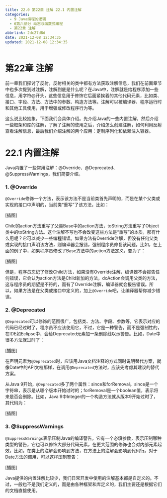 ```yaml
---
title: 22.0 第22章 注解 22.1 内置注解
categories:
  - 9 Java编程的逻辑
  - 6第六部分 动态与函数式编程
  - 第22章 注解
abbrlink: 2dc27d8d
date: 2021-12-08 12:34:35
updated: 2021-12-08 12:34:35
---
```

# 第22章 注解
前一章我们探讨了反射，反射相关的类中都有方法获取注解信息，我们在前面章节中也多次提到过注解，注解到底是什么呢？在Java中，注解就是给程序添加一些信息，用字符@开头，这些信息用于修饰它后面紧挨着的其他代码元素，比如类、接口、字段、方法、方法中的参数、构造方法等。注解可以被编译器、程序运行时和其他工具使用，用于增强或修改程序行为等。

这么说比较抽象，下面我们会具体介绍。先介绍Java的一些内置注解，然后介绍一些框架和库的注解，了解了注解的使用之后，介绍怎么创建注解，如何利用反射查看注解信息，最后我们介绍注解的两个应用：定制序列化和依赖注入容器。

# 22.1 内置注解
Java内置了一些常用注解：@Override、@Deprecated、@SuppressWarnings，我们简要介绍。

### 1. @Override
`@Override`修饰一个方法，表示该方法不是当前类首先声明的，而是在某个父类或实现的接口中声明的，当前类“重写”了该方法，比如：

[插图]

Child的action方法重写了父类Base中的action方法，toString方法重写了Object类中的toString方法。这个注解不写也不会改变这些方法是“重写”的本质，那有什么用呢？它可以减少一些编程错误。如果方法有Override注解，但没有任何父类或实现的接口声明该方法，则编译器会报错，强制程序员修复该问题。比如，在上面的例子中，如果程序员修改了Base方法中的action方法定义，变为了：

[插图]

但是，程序员忘记了修改Child方法，如果没有Override注解，编译器不会报告任何错误，它会认为action方法是Child新加的方法，doAction会调用父类的方法，这与程序员的期望是不符的，而有了Override注解，编译器就会报告错误。所以，如果方法是在父类或接口中定义的，加上`@Override`吧，让编译器帮你减少错误。

### 2. @Deprecated
`@Deprecated`可以修饰的范围很广，包括类、方法、字段、参数等，它表示对应的代码已经过时了，程序员不应该使用它，不过，它是一种警告，而不是强制性的，在IDE如Eclipse中，会给Deprecated元素加一条删除线以示警告。比如，Date中很多方法就过时了：

[插图]

在声明元素为`@Deprecated`时，应该用Java文档注释的方式同时说明替代方案，就像Date中的API文档那样，在调用`@Deprecated`方法时，应该先考虑其建议的替代方案。

从Java 9开始，`@Deprecated`多了两个属性：since和forRemoval。since是一个字符串，表示是从哪个版本开始过时的；forRemoval是一个boolean值，表示将来是否会删除。比如，Java 9中Integer的一个构造方法就从版本9开始过时了，其代码为：

[插图]

### 3. @SuppressWarnings
`@SuppressWarnings`表示压制Java的编译警告，它有一个必填参数，表示压制哪种类型的警告，它也可以修饰大部分代码元素，在更大范围的修饰也会对内部元素起效，比如，在类上的注解会影响到方法，在方法上的注解会影响到代码行。对于Date方法的调用，可以这样压制警告：

[插图]

Java提供的内置注解比较少，我们日常开发中使用的注解基本都是自定义的。不过，一般也不是我们定义的，而是由各种框架和库定义的，我们主要还是根据它们的文档直接使用。
